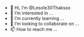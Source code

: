 - 👋 Hi, I’m @Lesole30Thaksso
- 👀 I’m interested in ...
- 🌱 I’m currently learning ...
- 💞️ I’m looking to collaborate on ...
- 📫 How to reach me ...

<!---
Lesole30Thaksso/Lesole30Thaksso is a ✨ special ✨ repository because its `README.md` (this file) appears on your GitHub profile.
You can click the Preview link to take a look at your changes.
--->
